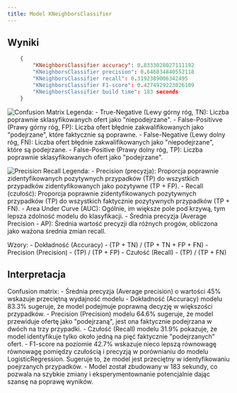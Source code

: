 ```yaml
---
title: Model KNeighborsClassifier
---
```



## Wyniki

```json
    {
        "KNeighborsClassifier accuracy": 0.8333028027111192
        "KNeighborsClassifier precision": 0.646834840552118
        "KNeighborsClassifier recall": 0.3192389006342495
        "KNeighborsClassifier F1-score": 0.4274929223026109
        "KNeighborsClassifier build time": 183 seconds
    }
```


![Confusion Matrix](/confision-matrix-k-neighbors-classfier.png)
Legenda:
    - True-Negative (Lewy górny róg, TN): Liczba poprawnie sklasyfikowanych ofert jako "niepodejrzane".
    - False-Positivve (Prawy górny róg, FP): Liczba ofert błędnie zakwalifikowanych jako "podejrzane", które faktycznie są poprawne.
    - False-Negative (Lewy dolny róg, FN): Liczba ofert błędnie zakwalifikowanych jako "niepodejrzane", które są podejrzane.
    - False-Positive (Prawy dolny róg, TP): Liczba poprawnie sklasyfikowanych ofert jako "podejrzane".

![Precision Recall](/precision-recall-k-neighbors-classfier.png)
Legenda:
    - Precision (precyzja): Proporcja poprawnie zidentyfikowanych pozytywnych przypadków (TP) do wszystkich przypadków zidentyfikowanych jako pozytywne (TP + FP).
    - Recall (czułość): Proporcja poprawnie zidentyfikowanych pozytywnych przypadków (TP) do wszystkich faktycznie pozytywnych przypadków (TP + FN).
    - Area Under Curve (AUC): Ogólnie, im większe pole pod krzywą, tym lepsza zdolność modelu do klasyfikacji.
    - Średnia precyzja (Average Precision - AP): Średnia wartość precyzji dla różnych progów, obliczona jako ważona średnia zmian recall.

Wzory:
    - Dokładność (Accuracy) -  (TP + TN) / (TP + TN + FP + FN)
    - Precision (Precision) -  (TP) / (TP + FP)
    - Czułość (Recall) - (TP) / (TP + FN)
## Interpretacja

Confusion matrix:
    - Średnia precyzja (Average precision) o wartości 45% wskazuje przeciętną wydajność modelu
    - Dokładność (Accuracy) modelu  83.3% sugeruje, że model podejmuje poprawną decyzję w większości przypadków.
    - Precision (Precision) modelu  64.6% sugeruje, że model przewiduje ofertę jako "podejrzaną", jest ona faktycznie podejrzana w dwóch na trzy przypadki.
    - Czułość (Recall) modelu 31.9% pokazuje, że model identyfikuje tylko około jedną na pięć faktycznie "podejrzanych" ofert.
    - F1-score na poziomie 42.7% wskazuje nieco lepszą równowagę równowagę pomiędzy czułością i precyzją w porównianiu do modelu LogisticRegression. Sugeruje to, że model jest przeciętny w identyfikowaniu poejrzanych przypadków.
    - Model został zbudowany w 183 sekundy, co pozwala na szybkie zmiany i eksperymentownanie potencjalnie dając szansę na poprawę wyników.

